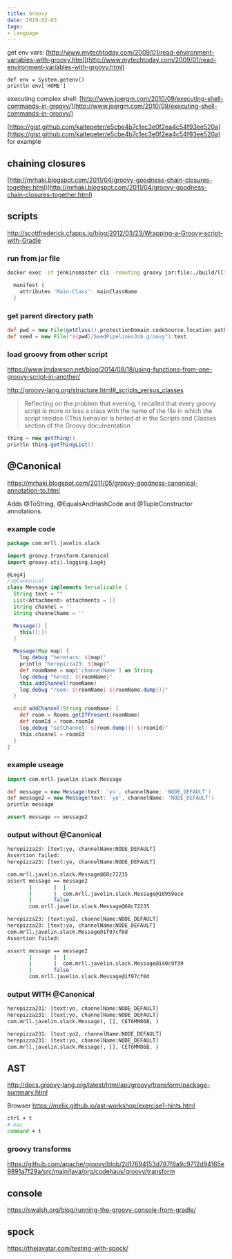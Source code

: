 ```yaml
---
title: Groovy
date: 2019-02-03
tags:
- language
---
```


get env vars: [http://www.mytechtoday.com/2009/01/read-environment-variables-with-groovy.html](http://www.mytechtoday.com/2009/01/read-environment-variables-with-groovy.html)

```text
def env = System.getenv()
println env['HOME']
```

executing complex shell: [http://www.joergm.com/2010/09/executing-shell-commands-in-groovy/](http://www.joergm.com/2010/09/executing-shell-commands-in-groovy/)

[https://gist.github.com/kaltepeter/e5cbe4b7c1ec3e0f2ea4c54f93ee520a](https://gist.github.com/kaltepeter/e5cbe4b7c1ec3e0f2ea4c54f93ee520a) for example

## chaining closures

[http://mrhaki.blogspot.com/2011/04/groovy-goodness-chain-closures-together.html](http://mrhaki.blogspot.com/2011/04/groovy-goodness-chain-closures-together.html)

## scripts

http://scottfrederick.cfapps.io/blog/2012/03/23/Wrapping-a-Groovy-script-with-Gradle

### run from jar file

```bash
docker exec -it jenkinsmaster cli -remoting groovy jar:file:./build/llibs/jenkins-1.0-sources.jar'!'/ConfigureSlaveNode.groovy
```

```groovy
  manifest {
    attributes 'Main-Class': mainClassName
  }
  ```

### get parent directory path

```groovy
def pwd = new File(getClass().protectionDomain.codeSource.location.path).parent
def seed = new File("${pwd}/SeedPipelinesJob.groovy").text
```

### load groovy from other script

https://www.jmdawson.net/blog/2014/08/18/using-functions-from-one-groovy-script-in-another/

http://groovy-lang.org/structure.html#_scripts_versus_classes

> Reflecting on the problem that evening, I recalled that every groovy script is more or less a class with the name of the file in which the script resides ((This behavior is hinted at in the Scripts and Classes section of the Groovy documentation

```groovy
thing = new getThing()
println thing.getThingList()
```

## @Canonical

https://mrhaki.blogspot.com/2011/05/groovy-goodness-canonical-annotation-to.html

Adds @ToString, @EqualsAndHashCode and @TupleConstructor annotations.

### example code

```groovy
package com.mrll.javelin.slack

import groovy.transform.Canonical
import groovy.util.logging.Log4j

@Log4j
//@Canonical
class Message implements Serializable {
  String text = ""
  List<Attachment> attachments = []
  String channel = ''
  String channelName = ''

  Message() {
    this([:])
  }

  Message(Map map) {
    log.debug "heretaco: ${map}"
    println "herepizza23: ${map}"
    def roomName = map['channelName'] as String
    log.debug "here2: ${roomName}"
    this.addChannel(roomName)
    log.debug "room: ${roomName} ${roomName.dump()}"
  }

  void addChannel(String roomName) {
    def room = Rooms.getIfPresent(roomName)
    def roomId = room.roomId
    log.debug "setChannel: ${room.dump()} ${roomId}"
    this.channel = roomId
  }
}
```

### example useage

```groovy
import com.mrll.javelin.slack.Message

def message = new Message(text: 'yo', channelName: 'NODE_DEFAULT')
def message2 = new Message(text: 'yo', channelName: 'NODE_DEFAULT')
println message

assert message == message2
```

### output without @Canonical

```bash
herepizza23: [text:yo, channelName:NODE_DEFAULT]
Assertion failed: 
herepizza23: [text:yo, channelName:NODE_DEFAULT]

com.mrll.javelin.slack.Message@68c72235
assert message == message2
       |       |  |
       |       |  com.mrll.javelin.slack.Message@10959ece
       |       false
       com.mrll.javelin.slack.Message@68c72235

```

```bash
herepizza23: [text:yo2, channelName:NODE_DEFAULT]
herepizza23: [text:yo, channelName:NODE_DEFAULT]
com.mrll.javelin.slack.Message@1f97cf0d
Assertion failed: 

assert message == message2
       |       |  |
       |       |  com.mrll.javelin.slack.Message@140c9f39
       |       false
       com.mrll.javelin.slack.Message@1f97cf0d

```

### output WITH @Canonical

```bash
herepizza231: [text:yo, channelName:NODE_DEFAULT]
herepizza231: [text:yo, channelName:NODE_DEFAULT]
com.mrll.javelin.slack.Message(, [], CET6MM86B, )
```

```bash
herepizza231: [text:yo2, channelName:NODE_DEFAULT]
herepizza231: [text:yo, channelName:NODE_DEFAULT]
com.mrll.javelin.slack.Message(, [], CET6MM86B, )
```

## AST

http://docs.groovy-lang.org/latest/html/api/groovy/transform/package-summary.html

Browser
https://melix.github.io/ast-workshop/exercise1-hints.html

```bash
ctrl + t
# mac
command + t
```

### groovy transforms

https://github.com/apache/groovy/blob/2d17694153d787f8a9c9712d94165e9891a7f29a/src/main/java/org/codehaus/groovy/transform

## console

https://swalsh.org/blog/running-the-groovy-console-from-gradle/

## spock

https://thejavatar.com/testing-with-spock/